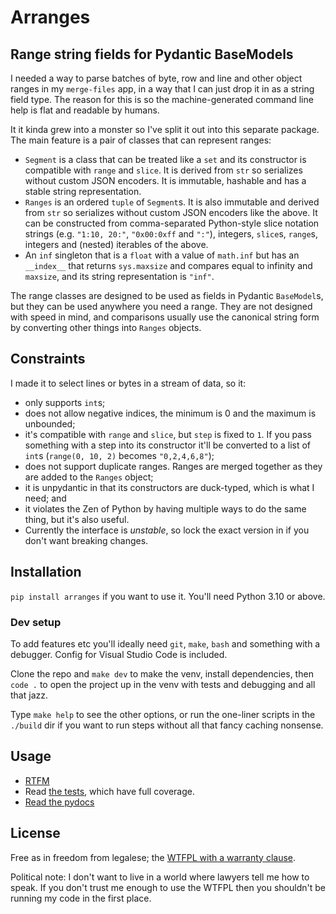 # Arranges

## Range string fields for Pydantic BaseModels

I needed a way to parse batches of byte, row and line and other object ranges
in my `merge-files` app, in a way that I can just drop it in as a string field
type. The reason for this is so the machine-generated command line help is
flat and readable by humans.

It it kinda grew into a monster so I've split it out into this separate
package. The main feature is a pair of classes that can represent ranges:

* `Segment` is a class that can be treated like a `set` and its constructor is
  compatible with `range` and `slice`. It is derived from `str` so serializes
  without custom JSON encoders. It is immutable, hashable and has a stable
  string representation.
* `Ranges` is an ordered `tuple` of `Segment`s. It is also immutable and
  derived from `str` so serializes without custom JSON encoders like the above.
  It can be constructed from comma-separated Python-style slice notation strings
  (e.g. `"1:10, 20:"`, `"0x00:0xff` and `":"`), integers, `slice`s, `range`s,
  integers and (nested) iterables of the above.
* An `inf` singleton that is a `float` with a value of `math.inf` but has an
  `__index__` that returns `sys.maxsize` and compares equal to infinity and
  `maxsize`, and its string representation is `"inf"`.

The range classes are designed to be used as fields in Pydantic `BaseModel`s,
but they can be used anywhere you need a range. They are not designed with
speed in mind, and comparisons usually use the canonical string form by
converting other things into `Ranges` objects.

## Constraints

I made it to select lines or bytes in a stream of data, so it:

* only supports `int`s;
* does not allow negative indices, the minimum is 0 and the maximum is
  unbounded;
* it's compatible with `range` and `slice`, but `step` is fixed to `1`. If
  you pass something with a step into its constructor it'll be converted to
  a list of `int`s (`range(0, 10, 2)` becomes `"0,2,4,6,8"`);
* does not support duplicate ranges. Ranges are merged together as they are
  added to the `Ranges` object;
* it is unpydantic in that its constructors are duck-typed, which is what I
  need; and
* it violates the Zen of Python by having multiple ways to do the same thing,
  but it's also useful.
* Currently the interface is *unstable*, so lock the exact version in if you
  don't want breaking changes.

## Installation

`pip install arranges` if you want to use it. You'll need Python 3.10 or
above.

### Dev setup

To add features etc you'll ideally need `git`, `make`, `bash` and something
with a debugger. Config for Visual Studio Code is included.

Clone the repo and `make dev` to make the venv, install dependencies, then
`code .` to open the project up in the venv with tests and debugging and all
that jazz.

Type `make help` to see the other options, or run the one-liner scripts in the
`./build` dir if you want to run steps without all that fancy caching nonsense.

## Usage

* [RTFM](https://bitplane.github.io/arranges/)
* Read [the tests](../arranges/tests/), which have full coverage.
* [Read the pydocs](../docs/pydocs.md)

## License

Free as in freedom from legalese; the [WTFPL with a warranty clause](../LICENSE).

Political note: I don't want to live in a world where lawyers tell me how to
speak. If you don't trust me enough to use the WTFPL then you shouldn't be
running my code in the first place.

